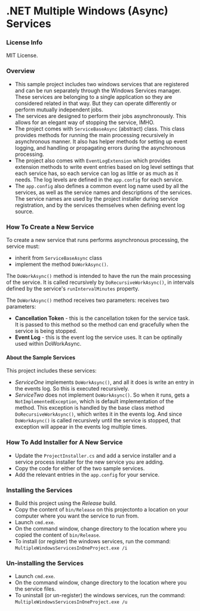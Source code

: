 # .NET Multiple Windows (Async) Services


### License Info

MIT License.


### Overview

- This sample project includes two windows services that are registered and can be run separately through the Windows Services manager. These services are belonging to a single application so they are considered related in that way. But they can operate differently or perform mutually independent jobs.
- The services are designed to perform their jobs asynchronously. This allows for an elegant way of stopping the service, IMHO.
- The project comes with `ServiceBaseAsync` (abstract) class. This class provides methods for running the main processing recursively in asynchronous manner. It also has helper methods for setting up event logging, and handling or propagating errors during the asynchronous processing.
- The project also comes with `EventLogExtension` which provides extension methods to write event entries based on log level settings that each service has, so each service can log as little or as much as it needs. The log levels are defined in the `app.config` for each service.
- The `app.config` also defines a common event log name used by all the services, as well as the service names and descriptions of the services. The service names are used by the project installer during service registration, and by the services themselves when defining event log source.


### How To Create a New Service

To create a new service that runs performs asynchronous processing, the service must:
- inherit from `ServiceBaseAsync` class
- implement the method `DoWorkAsync()`.

The `DoWorkAsync()` method is intended to have the run the main processing of the service. It is called recursively by `DoRecursiveWorkAsync()`, in intervals defined by the service's `runIntervalMinutes` property. 

The `DoWorkAsync()` method receives two parameters:
receives two parameters:
- **Cancellation Token** - this is the cancellation token for the service task. It is passed to this method so the method can end gracefully when the service is being stopped.
- **Event Log** - this is the event log the service uses. It can be optinally used within DoWorkAsync.


#### About the Sample Services 

This project includes these services:
- *ServiceOne* implements `DoWorkAsync()`, and all it does is write an entry in the events log. So this is executed recursively.
- *ServiceTwo* does not implement `DoWorkAsync()`. So when it runs, gets a `NotImplementedException`, which is default implementation of the method. This exception is handled by the base class method `DoRecursiveWorkAsync()`, which writes it in the events log. And since `DoWorkAsync()` is called recursively until the service is stopped, that exception will appear in the events log multiple times.


### How To Add Installer for A New Service

- Update the `ProjectInstaller.cs` and add a service installer and a service process installer for the new service you are adding. 
- Copy the code for either of the two sample services.
- Add the relevant entries in the `app.config` for your service.
 

### Installing the Services

- Build this project using the *Release* build.
- Copy the content of `bin/Release` on this projectonto a location on your computer where you want the service to run from.
- Launch `cmd.exe`.
- On the command window, change directory to the location where you copied the content of `bin/Release`.
- To install (or register) the windows services, run the command: `MultipleWindowsServicesInOneProject.exe /i`


### Un-installing the Services

- Launch `cmd.exe`.
- On the command window, change directory to the location where you the service files.
- To uninstall (or un-register) the windows services, run the command: `MultipleWindowsServicesInOneProject.exe /u`

 